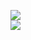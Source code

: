 [![](https://img.shields.io/badge/Made%20With-Github%20Spray-lightgrey.svg?style=for-the-badge&logo=github)](https://github.com/Annihil/github-spray#27931)  
[![](https://i.imgur.com/2DrTn0Z.gif)](https://github.com/Annihil/github-spray)